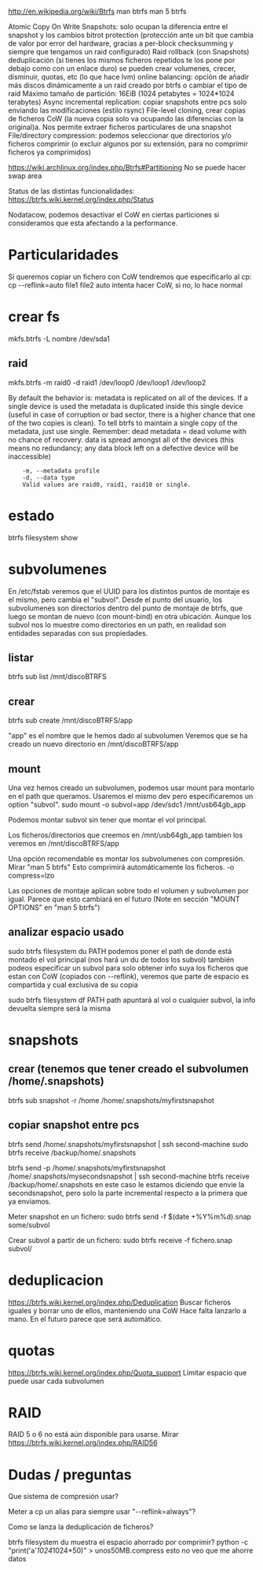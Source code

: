 http://en.wikipedia.org/wiki/Btrfs
man btrfs
man 5 btrfs

Atomic Copy On Write Snapshots: solo ocupan la diferencia entre el snapshot y los cambios
bitrot protection (protección ante un bit que cambia de valor por error del hardware, gracias a per-block checksumming y siempre que tengamos un raid configurado)
Raid
rollback (con Snapshots)
deduplicación (si tienes los mismos ficheros repetidos te los pone por debajo como con un enlace duro)
se pueden crear volumenes, crecer, disminuir, quotas, etc (lo que hace lvm)
online balancing: opción de añadir más discos dinámicamente a un raid creado por btrfs o cambiar el tipo de raid
Máximo tamaño de partición: 16EiB (1024 petabytes = 1024*1024 terabytes)
Async incremental replication: copiar snapshots entre pcs solo enviando las modificaciones (estilo rsync)
File-level cloning, crear copias de ficheros CoW (la nueva copia solo va ocupando las diferencias con la original)a. Nos permite extraer ficheros particulares de una snapshot
File/directory compression: podemos seleccionar que directorios y/o ficheros comprimir (o excluir algunos por su extensión, para no comprimir ficheros ya comprimidos)


https://wiki.archlinux.org/index.php/Btrfs#Partitioning
No se puede hacer swap area

Status de las distintas funcionalidades:
https://btrfs.wiki.kernel.org/index.php/Status

Nodatacow, podemos desactivar el CoW en ciertas particiones si consideramos que esta afectando a la performance.



# Particularidades
Si queremos copiar un fichero con CoW tendremos que especificarlo al cp:
cp --reflink=auto file1 file2
  auto intenta hacer CoW, si no, lo hace normal



# crear fs
mkfs.btrfs -L nombre /dev/sda1

## raid
mkfs.btrfs -m raid0 -d raid1 /dev/loop0 /dev/loop1 /dev/loop2

By default the behavior is:
metadata is replicated on all of the devices. If a single device is used the metadata is duplicated inside this single device (useful in case of corruption or bad sector, there is a higher chance that one of the two copies is clean). To tell btrfs to maintain a single copy of the metadata, just use single. Remember: dead metadata = dead volume with no chance of recovery.
data is spread amongst all of the devices (this means no redundancy; any data block left on a defective device will be inaccessible)

        -m, --metadata profile
        -d, --data type
        Valid values are raid0, raid1, raid10 or single.



# estado
btrfs filesystem show


# subvolumenes
En /etc/fstab veremos que el UUID para los distintos puntos de montaje es el mismo, pero cambia el "subvol".
Desde el punto del usuario, los subvolumenes son directorios dentro del punto de montaje de btrfs, que luego se montan de nuevo (con mount-bind) en otra ubicación.
Aunque los subvol nos lo muestre como directorios en un path, en realidad son entidades separadas con sus propiedades.

## listar
btrfs sub list /mnt/discoBTRFS

## crear
btrfs sub create /mnt/discoBTRFS/app

"app" es el nombre que le hemos dado al subvolumen
Veremos que se ha creado un nuevo directorio en /mnt/discoBTRFS/app


## mount
Una vez hemos creado un subvolumen, podemos usar mount para montarlo en el path que queramos.
Usaremos el mismo dev pero especificaremos un option "subvol".
sudo mount -o subvol=app /dev/sdc1 /mnt/usb64gb_app

Podemos montar subvol sin tener que montar el vol principal.

Los ficheros/directorios que creemos en /mnt/usb64gb_app tambien los veremos en /mnt/discoBTRFS/app

Una opción recomendable es montar los subvolumenes con compresión. Mirar "man 5 btrfs"
Esto comprimirá automáticamente los ficheros.
-o compress=lzo

Las opciones de montaje aplican sobre todo el volumen y subvolumen por igual.
Parece que esto cambiará en el futuro (Note en sección "MOUNT OPTIONS" en "man 5 btrfs")


## analizar espacio usado
sudo btrfs filesystem du PATH
  podemos poner el path de donde está montado el vol principal (nos hará un du de todos los subvol)
  también podeos especificar un subvol para solo obtener info suya
  los ficheros que estan con CoW (copiados con --reflink), veremos que parte de espacio es compartida y cual exclusiva de su copia

sudo btrfs filesystem df PATH
  path apuntará al vol o cualquier subvol, la info devuelta siempre será la misma

# snapshots
## crear (tenemos que tener creado el subvolumen /home/.snapshots)
btrfs sub snapshot -r /home /home/.snapshots/myfirstsnapshot

## copiar snapshot entre pcs
btrfs send /home/.snapshots/myfirstsnapshot | ssh second-machine sudo btrfs receive /backup/home/.snapshots

btrfs send -p /home/.snapshots/myfirstsnapshot /home/.snapshots/mysecondsnapshot | ssh second-machine btrfs receive /backup/home/.snapshots
  en este caso le estamos diciendo que envie la secondsnapshot, pero solo la parte incremental respecto a la primera que ya enviamos.

Meter snapshot en un fichero:
sudo btrfs send -f $(date +%Y%m%d).snap some/subvol

Crear subvol a partir de un fichero:
sudo btrfs receive -f fichero.snap subvol/


# deduplicacion
https://btrfs.wiki.kernel.org/index.php/Deduplication
Buscar ficheros iguales y borrar uno de ellos, manteniendo una CoW
Hace falta lanzarlo a mano. En el futuro parece que será automático.

# quotas
https://btrfs.wiki.kernel.org/index.php/Quota_support
Limitar espacio que puede usar cada subvolumen


# RAID
RAID 5 o 6 no está aún disponible para usarse. Mirar https://btrfs.wiki.kernel.org/index.php/RAID56



# Dudas / preguntas
Que sistema de compresión usar?

Meter a cp un alias para siempre usar "--reflink=always"?

Como se lanza la deduplicación de ficheros?

btrfs filesystem du muestra el espacio ahorrado por comprimir?
python -c "print('a'*1024*1024*50)" > unos50MB.compress
esto no veo que me ahorre datos
